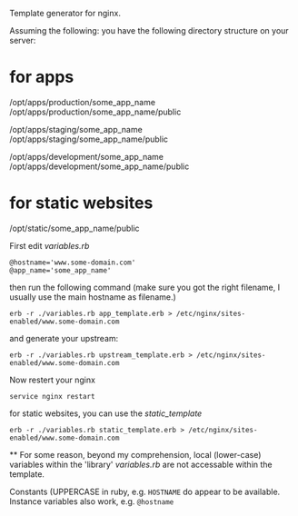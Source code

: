 Template generator for nginx.

Assuming the following:
you have the following directory structure on your server:

# for apps

/opt/apps/production/some_app_name
/opt/apps/production/some_app_name/public

/opt/apps/staging/some_app_name
/opt/apps/staging/some_app_name/public

/opt/apps/development/some_app_name
/opt/apps/development/some_app_name/public



# for static websites

/opt/static/some_app_name/public




First edit *variables.rb*

	@hostname='www.some-domain.com'
	@app_name='some_app_name'


then run the following command
(make sure you got the right filename, I usually use the main hostname as filename.)

	erb -r ./variables.rb app_template.erb > /etc/nginx/sites-enabled/www.some-domain.com

and generate your upstream:

	erb -r ./variables.rb upstream_template.erb > /etc/nginx/sites-enabled/www.some-domain.com

	
Now restert your nginx

	service nginx restart
	
	
for static websites, you can use the *static_template*

	erb -r ./variables.rb static_template.erb > /etc/nginx/sites-enabled/www.some-domain.com


** For some reason, beyond my comprehension, local (lower-case) variables within the 'library' *variables.rb* are not accessable within the template.

Constants (UPPERCASE in ruby, e.g. `HOSTNAME` do appear to be available.
Instance variables also work, e.g. `@hostname`
